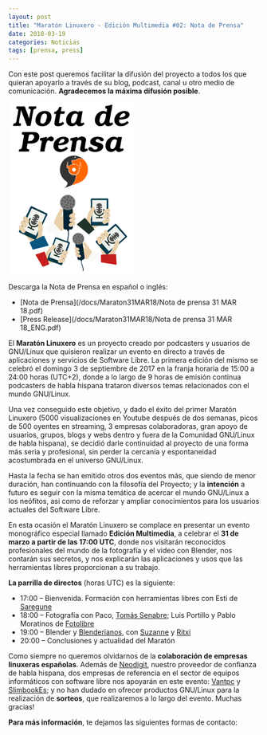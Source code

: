 ```yaml
---
layout: post
title: "Maratón Linuxero - Edición Multimedia #02: Nota de Prensa"
date: 2018-03-19
categories: Noticias
tags: [prensa, press]
---
```

Con este post queremos facilitar la difusión del proyecto a todos los que quieran apoyarlo a través de su blog, podcast, canal u otro medio de comunicación. **Agradecemos la máxima difusión posible**.

![#Prensa](/media/Maraton31MAR18/Nota_de_Prensa.png)

Descarga la Nota de Prensa en español o inglés:
* [Nota de Prensa](/docs/Maraton31MAR18/Nota de prensa 31 MAR 18.pdf)
* [Press Release](/docs/Maraton31MAR18/Nota de prensa 31 MAR 18_ENG.pdf)

El **Maratón Linuxero** es un proyecto creado por podcasters y usuarios de GNU/Linux que quisieron realizar un evento en directo a través de aplicaciones y servicios de Software Libre. La primera edición del mismo se celebró el domingo 3 de septiembre de 2017 en la franja horaria de 15:00 a 24:00 horas (UTC+2), donde a lo largo de 9 horas de emisión
continua podcasters de habla hispana trataron diversos temas relacionados con el mundo GNU/Linux.

Una vez conseguido este objetivo, y dado el éxito del primer Maratón Linuxero (5000 visualizaciones en Youtube después de dos semanas, picos de 500 oyentes en streaming, 3 empresas colaboradoras, gran apoyo de usuarios, grupos, blogs y webs dentro y fuera de la Comunidad GNU/Linux de habla hispana), se decidió darle continuidad al proyecto
de una forma más seria y profesional, sin perder la cercanía y espontaneidad acostumbrada en el universo GNU/Linux.

Hasta la fecha se han emitido otros dos eventos más, que siendo de menor duración, han continuando con la filosofía del Proyecto; y la **intención** a futuro es seguir con la misma temática de acercar el mundo GNU/Linux a los neófitos, asi como de reforzar y ampliar conocimientos para los usuarios actuales del Software Libre.

En esta ocasión el Maratón Linuxero se complace en presentar un evento monográfico especial llamado **Edición Multimedia**, a celebrar el **31 de marzo a partir de las 17:00 UTC**, donde nos visitarán reconocidos profesionales del mundo de la fotografía y el video con Blender, nos contarán sus secretos, y nos explicarán las aplicaciones y usos que las herramientas libres proporcionan a su trabajo.

**La parrilla de directos** (horas UTC) es la siguiente:

   * 17:00 – Bienvenida. Formación con herramientas libres con Esti de [Saregune](http://www.saregune.net/es/)
   * 18:00 – Fotografía con Paco, [Tomás Senabre](http://www.tomassenabre.es/); Luis Portillo y Pablo Moratinos de [Fotolibre](http://fotolibre.net/)
   * 19:00 – Blender y [Blenderianos](https://twitter.com/RBlenderianos), con [Suzanne](https://telegram.me/suzanneelhada) y [Ritxi](https://twitter.com/ritxinur)
   * 20:00 – Conclusiones y actualidad del Maratón


Como siempre no queremos olvidarnos de la **colaboración de empresas linuxeras españolas**. Además de [Neodigit](https://www.neodigit.net/), nuestro proveedor de confianza de habla hispana, dos empresas de referencia en el sector de equipos informáticos con software libre nos apoyarán en este evento: [Vantpc](http://www.vantpc.es/) y [SlimbookEs](https://slimbook.es/); y no han dudado en ofrecer productos GNU/Linux para la realización de **sorteos**, que realizaremos a lo largo del evento. Muchas gracias!


**Para más información**, te dejamos las siguientes formas de contacto:
